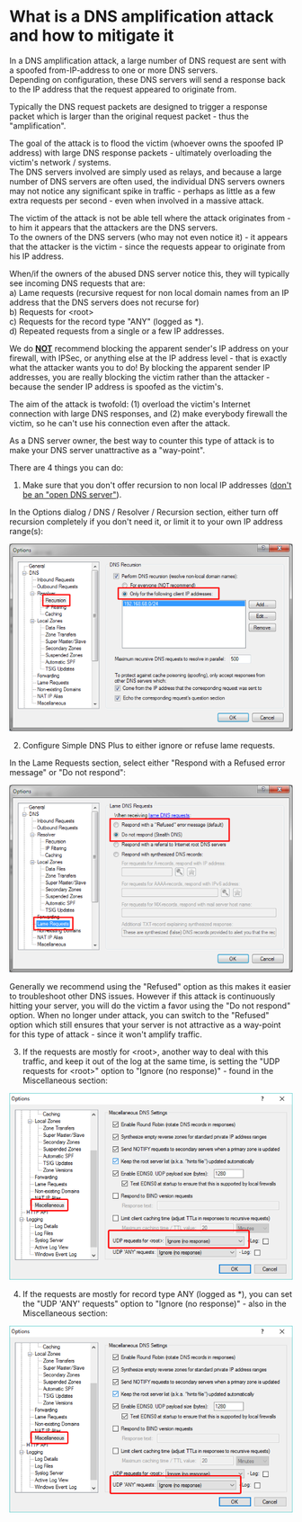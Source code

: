 ﻿---
category: 7
frontpage: false
comments: true
created-utc: 2019-01-01
modified-utc: 2019-01-01
---
# What is a DNS amplification attack and how to mitigate it

In a DNS amplification attack, a large number of DNS request are sent with a spoofed from-IP-address to one or more DNS servers.  
Depending on configuration, these DNS servers will send a response back to the IP address that the request appeared to originate from.  
  
Typically the DNS request packets are designed to trigger a response packet which is larger than the original request packet - thus the "amplification".  
  
The goal of the attack is to flood the victim (whoever owns the spoofed IP address) with large DNS response packets - ultimately overloading the victim's network / systems.  
The DNS servers involved are simply used as relays, and because a large number of DNS servers are often used, the individual DNS servers owners may not notice any significant spike in traffic - perhaps as little as a few extra requests per second - even when involved in a massive attack.  
  
The victim of the attack is not be able tell where the attack originates from - to him it appears that the attackers are the DNS servers.  
To the owners of the DNS servers (who may not even notice it) - it appears that the attacker is the victim - since the requests appear to originate from his IP address.  
  
When/if the owners of the abused DNS server notice this, they will typically see incoming DNS requests that are:  
a) Lame requests (recursive request for non local domain names from an IP address that the DNS servers does not recurse for)  
b) Requests for &lt;root&gt;  
c) Requests for the record type "ANY" (logged as *).  
d) Repeated requests from a single or a few IP addresses.  
  
  
We do **<u>NOT</u>** recommend blocking the apparent sender's IP address on your firewall, with IPSec, or anything else at the IP address level - that is exactly what the attacker wants you to do! By blocking the apparent sender IP addresses, you are really blocking the victim rather than the attacker - because the sender IP address is spoofed as the victim's.  

The aim of the attack is twofold: (1) overload the victim's Internet connection with large DNS responses, and (2) make everybody firewall the victim, so he can't use his connection even after the attack.

As a DNS server owner, the best way to counter this type of attack is to make your DNS server unattractive as a "way-point".

There are 4 things you can do:

1) Make sure that you don't offer recursion to non local IP addresses ([don't be an "open DNS server"](/kb/155/what-is-an-open-dns-server-and-how-do-i-fix-it)).  
  
In the Options dialog / DNS / Resolver / Recursion section, either turn off recursion completely if you don't need it, or limit it to your own IP address range(s):  

![](img/154/1.png)

  
2) Configure Simple DNS Plus to either ignore or refuse lame requests.

In the Lame Requests section, select either "Respond with a Refused error message" or "Do not respond":  

  
![](img/154/2.png)

Generally we recommend using the "Refused" option as this makes it easier to troubleshoot other DNS issues. However if this attack is continuously hitting your server, you will do the victim a favor using the "Do not respond" option. When no longer under attack, you can switch to the "Refused" option which still ensures that your server is not attractive as a way-point for this type of attack - since it won't amplify traffic.

3) If the requests are mostly for &lt;root&gt;, another way to deal with this traffic, and keep it out of the log at the same time, is setting the "UDP requests for &lt;root&gt;" option to "Ignore (no response)" - found in the Miscellaneous section:

![](img/154/3.png)

  
4) If the requests are mostly for record type ANY (logged as *), you can set the "UDP 'ANY' requests" option to "Ignore (no response)" - also in the Miscellaneous section:

![](img/154/4.png)

